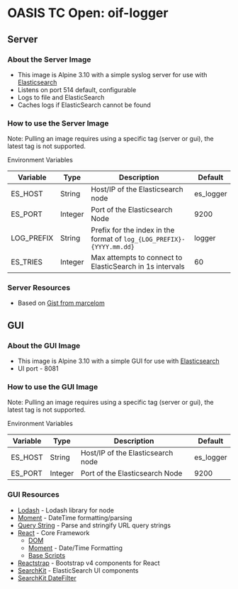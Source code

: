 # OASIS TC Open: oif-logger

## Server

### About the Server Image

- This image is Alpine 3.10 with a simple syslog server for use with [Elasticsearch](https://hub.docker.com/_/elasticsearch)
- Listens on port 514 default, configurable
- Logs to file and ElasticSearch
- Caches logs if ElasticSearch cannot be found

### How to use the Server Image

Note: Pulling an image requires using a specific tag (server or gui), the latest tag is not supported.

Environment Variables

| Variable | Type | Description | Default|
| ----------- | ----------- | ----------- | ----------- |
| ES_HOST | String | Host/IP of the Elasticsearch node | es_logger
| ES_PORT | Integer | Port of the Elasticsearch Node | 9200
| LOG_PREFIX | String | Prefix for the index in the format of `log_{LOG_PREFIX}-{YYYY.mm.dd}`  | logger
| ES_TRIES | Integer | Max attempts to connect to ElasticSearch in 1s intervals | 60

### Server Resources

- Based on [Gist from marcelom](https://gist.github.com/marcelom/4218010)

## GUI

### About the GUI Image

- This image is Alpine 3.10 with a simple GUI for use with [Elasticsearch](https://hub.docker.com/_/elasticsearch)
- UI port - 8081

### How to use the GUI Image

Note: Pulling an image requires using a specific tag (server or gui), the latest tag is not supported.

Environment Variables

| Variable | Type | Description | Default|
| ----------- | ----------- | ----------- | ----------- |
| ES_HOST | String | Host/IP of the Elasticsearch node | es_logger
| ES_PORT | Integer | Port of the Elasticsearch Node | 9200

### GUI Resources

- [Lodash](https://www.npmjs.com/package/lodash) - Lodash library for node
- [Moment](https://www.npmjs.com/package/moment) - DateTime formatting/parsing
- [Query String](https://www.npmjs.com/package/query-string) - Parse and stringify URL query strings
- [React](https://reactjs.org/) - Core Framework
  - [DOM](https://www.npmjs.com/package/react-dom)
  - [Moment](https://www.npmjs.com/package/react-moment) - Date/Time Formatting
  - [Base Scripts](https://www.npmjs.com/package/react-scripts)
- [Reactstrap](https://www.npmjs.com/package/reactstrap) - Bootstrap v4 components for React
- [SearchKit](http://www.searchkit.co/) - ElasticSearch UI components
- [SearchKit DateFilter](https://www.npmjs.com/package/searchkit-datefilter)
